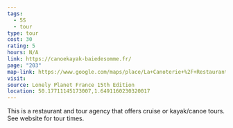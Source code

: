 ```yaml
---
tags:
  - 5S
  - tour
type: tour
cost: 30
rating: 5
hours: N/A
link: https://canoekayak-baiedesomme.fr/
page: "203"
map-link: https://www.google.com/maps/place/La+Canoterie+%2F+Restaurant+%26+Excursions+bateaux/@50.1770708,1.6465258,17z/data=!3m1!4b1!4m6!3m5!1s0x47de01173b56554d:0xefab92d1b9cf3854!8m2!3d50.1770674!4d1.6491007!16s%2Fg%2F1pzv288xt?entry=ttu&g_ep=EgoyMDI0MTAxNi4wIKXMDSoASAFQAw%3D%3D
visit: 
source: Lonely Planet France 15th Edition
location: 50.17711145173007,1.6491160230320017
---
```

This is a restaurant and tour agency that offers cruise or kayak/canoe tours. See website for tour times.